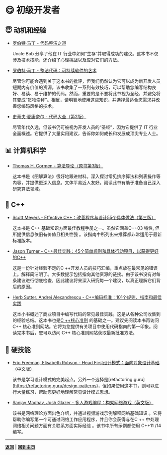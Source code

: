 # :yum: 初级开发者

## :innocent: 动机和经验

- [罗伯特·马丁 - 代码整洁之道](https://book.douban.com/subject/4199741/)

    Uncle Bob 分享了他在 IT 行业中如何“生存”并取得成功的建议。这本书不仅涉及技术技能，还介绍了心理挑战以及应对它们的方法。

- [罗伯特·马丁 - 整洁代码：可持续软件的艺术](https://book.douban.com/subject/3032825/)

    尽管你可能会遇到关于这本书的批评，但我们仍然认为它可以成为新开发人员短期内有价值的资源。该书收集了一系列有效技巧，可以帮助您编写结构良好、易读、易于维护的代码。然而，重要的是不要将此书视为圣经，并避免将其变成“货物崇拜”。相反，请明智地使用这些知识，并选择最适合您需求并改善您编码风格的技术。

- [史蒂夫·麦康奈尔 - 代码大全（第2版）](https://book.douban.com/subject/1477390/)

    尽管年代久远，但该书仍可被视为开发人员的“圣经”，因为它提供了 IT 行业全面概述。它提供了大量实用建议，告诉你如何成长和发展成顶尖专业人士。

## :bar_chart: 计算机科学

- [Thomas H. Cormen - 算法导论（原书第3版）](https://book.douban.com/subject/20432061/)

    这本书是《图解算法》很好地跟进材料。深入探讨常见排序算法和列表操作等内容，并提供更深入信息。文体平易近人友好。阅读此书有助于准备自己深入研究算法领域。

## :pencil: C++

- [Scott Meyers  - Effective C++：改善程序与设计55个具体做法（第三版）](https://book.douban.com/subject/25953851/)

    这本书是 C++ 基础知识方面最佳教程手册之一。虽然它涵盖C++03 特性, 但所提供信息依旧有价值且相关性强 。该指南中所列出来推荐都非常适用于最新标准版本。

- [Jason Turner - C++最佳实践：45个简单规则和具体行动项目，以获得更好的C++](https://www.amazon.com/Best-Practices-Simple-Specific-Action/dp/B08SJSZKJ5)

    这是一份针对经验不足的C ++开发人员的技巧汇编，重点放在最常见的错误上。解释简洁明了。大多数提示包括指向其他资源的链接。由于该书没有对每条建议进行彻底检查，因此建议将来深入研究每一个建议，以真正理解它们背后的原因。

- [Herb Sutter, Andrei Alexandrescu - C++编码标准：101个规则、指南和最佳实践](https://www.amazon.com/Coding-Standards-Rules-Guidelines-Practices/dp/0321113586)

    这本小书概述了商业项目中编写代码的常见最佳实践。这是从各种公司收集到的经验总结。这本书也是[C ++核心准则](https://isocpp.github.io/CppCoreGuidelines/CppCoreGuidelines) 的基础之一。建议先阅读本书再访问 C++ 核心准则网站。它将为您提供有关项目中使用代码指南的第一印象。阅读完本书后，您可以访问 C++ 核心准则网站获取最新批准方法。

## :electric_plug: 硬技能

- [Eric Freeman, Elisabeth Robson - Head First设计模式：面向对象设计基础（中文版）](https://book.douban.com/subject/2243615/)

    该书是学习设计模式的完美起点。另外一个选择是[refactoring.guru] (https://refactoring.guru/design-patterns)，但如果使用这本书，则可以进行大量练习，帮助您更好地理解常见设计模式思想。

- [Sanjay Madhav, Josh Glazer - 多人游戏编程：构架网络游戏（英文版）](https://www.amazon.com/Multiplayer-Game-Programming-Architecting-Networked/dp/0134034309)

    该书是网络理论方面出色介绍，并通过视频游戏示例解释网络基础知识 。它将帮助你编写第一个可通过网络工作应用程序，并且你会获得与在C ++ 中处理网络相关问题方面有关联系方面实际经验 。该书中所有示例都使用 C++11 /14 编写。

---

[**返回**](Overview.md) | [**回到主页**](../../README.md)